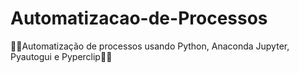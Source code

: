 # Automatizacao-de-Processos
🚀🐍Automatização de processos usando Python, Anaconda Jupyter, Pyautogui e Pyperclip🚀🐍
